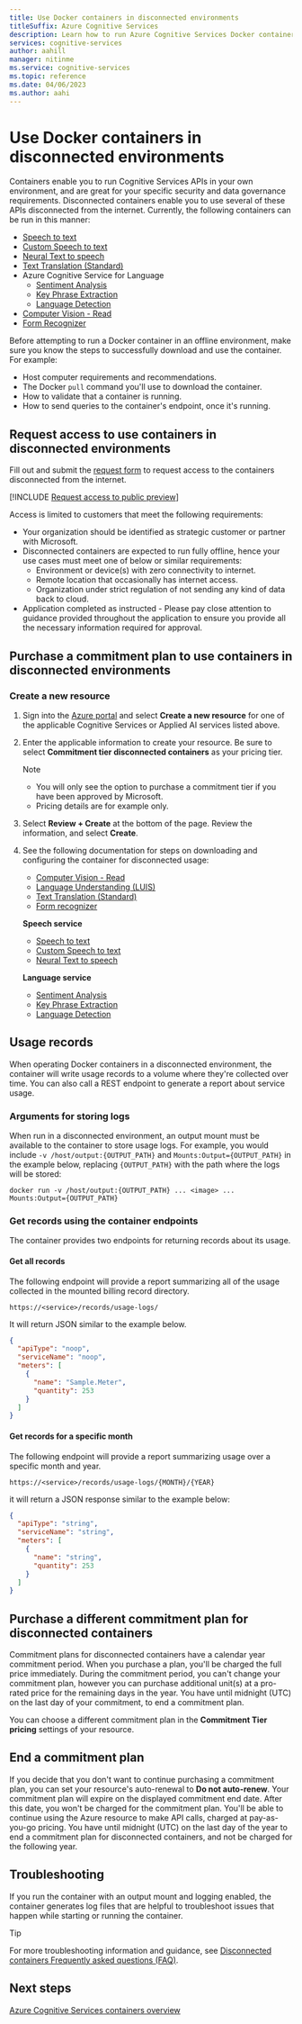 ```yaml
---
title: Use Docker containers in disconnected environments
titleSuffix: Azure Cognitive Services
description: Learn how to run Azure Cognitive Services Docker containers disconnected from the internet.
services: cognitive-services
author: aahill
manager: nitinme
ms.service: cognitive-services
ms.topic: reference
ms.date: 04/06/2023
ms.author: aahi
---
```


# Use Docker containers in disconnected environments

Containers enable you to run Cognitive Services APIs in your own environment, and are great for your specific security and data governance requirements. Disconnected containers enable you to use several of these APIs disconnected from the internet. Currently, the following containers can be run in this manner:

* [Speech to text](../speech-service/speech-container-howto.md?tabs=stt)
* [Custom Speech to text](../speech-service/speech-container-howto.md?tabs=cstt)
* [Neural Text to speech](../speech-service/speech-container-howto.md?tabs=ntts)
* [Text Translation (Standard)](../translator/containers/translator-disconnected-containers.md)
* Azure Cognitive Service for Language
  * [Sentiment Analysis](../language-service/sentiment-opinion-mining/how-to/use-containers.md)
  * [Key Phrase Extraction](../language-service/key-phrase-extraction/how-to/use-containers.md)
  * [Language Detection](../language-service/language-detection/how-to/use-containers.md)
* [Computer Vision - Read](../computer-vision/computer-vision-how-to-install-containers.md)
* [Form Recognizer](../../applied-ai-services/form-recognizer/containers/form-recognizer-disconnected-containers.md)

Before attempting to run a Docker container in an offline environment, make sure you know the steps to successfully download and use the container. For example:

* Host computer requirements and recommendations.
* The Docker `pull` command you'll use to download the container.
* How to validate that a container is running.
* How to send queries to the container's endpoint, once it's running.

## Request access to use containers in disconnected environments

Fill out and submit the [request form](https://aka.ms/csdisconnectedcontainers) to request access to the containers disconnected from the internet.

[!INCLUDE [Request access to public preview](../../../includes/cognitive-services-containers-request-access.md)]

Access is limited to customers that meet the following requirements:

* Your organization should be identified as strategic customer or partner with Microsoft.
* Disconnected containers are expected to run fully offline, hence your use cases must meet one of below or similar requirements:
  * Environment or device(s) with zero connectivity to internet.
  * Remote location that occasionally has internet access.
  * Organization under strict regulation of not sending any kind of data back to cloud.
* Application completed as instructed - Please pay close attention to guidance provided throughout the application to ensure you provide all the necessary information required for approval.

## Purchase a commitment plan to use containers in disconnected environments

### Create a new resource

1. Sign into the [Azure portal](https://portal.azure.com/) and select **Create a new resource** for one of the applicable Cognitive Services or Applied AI services listed above.

2. Enter the applicable information to create your resource. Be sure to select **Commitment tier disconnected containers** as your pricing tier.

    > [!NOTE]
    >
    > * You will only see the option to purchase a commitment tier if you have been approved by Microsoft.
    > * Pricing details are for example only.

3. Select **Review + Create** at the bottom of the page. Review the information, and select **Create**.

4. See the following documentation for steps on downloading and configuring the container for disconnected usage:

    * [Computer Vision - Read](../computer-vision/computer-vision-how-to-install-containers.md#run-the-container-disconnected-from-the-internet) 
    * [Language Understanding (LUIS)](../LUIS/luis-container-howto.md#run-the-container-disconnected-from-the-internet)
    * [Text Translation (Standard)](../translator/containers/translator-disconnected-containers.md)
    * [Form recognizer](../../applied-ai-services/form-recognizer/containers/form-recognizer-disconnected-containers.md)

    **Speech service**

    * [Speech to text](../speech-service/speech-container-stt.md?tabs=disconnected#run-the-container-with-docker-run)
    * [Custom Speech to text](../speech-service/speech-container-cstt.md?tabs=disconnected#run-the-container-with-docker-run)
    * [Neural Text to speech](../speech-service/speech-container-ntts.md?tabs=disconnected#run-the-container-with-docker-run)

    **Language service**

    * [Sentiment Analysis](../language-service/sentiment-opinion-mining/how-to/use-containers.md#run-the-container-disconnected-from-the-internet)
    * [Key Phrase Extraction](../language-service/key-phrase-extraction/how-to/use-containers.md#run-the-container-disconnected-from-the-internet)
    * [Language Detection](../language-service/language-detection/how-to/use-containers.md#run-the-container-disconnected-from-the-internet)
    

## Usage records

When operating Docker containers in a disconnected environment, the container will write usage records to a volume where they're collected over time. You can also call a REST endpoint to generate a report about service usage.

### Arguments for storing logs

When run in a disconnected environment, an output mount must be available to the container to store usage logs. For example, you would include `-v /host/output:{OUTPUT_PATH}` and `Mounts:Output={OUTPUT_PATH}` in the example below, replacing `{OUTPUT_PATH}` with the path where the logs will be stored:

```Docker
docker run -v /host/output:{OUTPUT_PATH} ... <image> ... Mounts:Output={OUTPUT_PATH}
```

### Get records using the container endpoints

The container provides two endpoints for returning records about its usage.

#### Get all records

The following endpoint will provide a report summarizing all of the usage collected in the mounted billing record directory.

```http
https://<service>/records/usage-logs/
```

It will return JSON similar to the example below.

```json
{
  "apiType": "noop",
  "serviceName": "noop",
  "meters": [
    {
      "name": "Sample.Meter",
      "quantity": 253
    }
  ]
}
```

#### Get records for a specific month

The following endpoint will provide a report summarizing usage over a specific month and year.

```HTTP
https://<service>/records/usage-logs/{MONTH}/{YEAR}
```

it will return a JSON response similar to the example below:

```json
{
  "apiType": "string",
  "serviceName": "string",
  "meters": [
    {
      "name": "string",
      "quantity": 253
    }
  ]
}
```

## Purchase a different commitment plan for disconnected containers

Commitment plans for disconnected containers have a calendar year commitment period. When you purchase a plan, you'll be charged the full price immediately. During the commitment period, you can't change your commitment plan, however you can purchase additional unit(s) at a pro-rated price for the remaining days in the year. You have until midnight (UTC) on the last day of your commitment, to end a commitment plan.

You can choose a different commitment plan in the **Commitment Tier pricing** settings of your resource.

## End a commitment plan

If you decide that you don't want to continue purchasing a commitment plan, you can set your resource's auto-renewal to **Do not auto-renew**. Your commitment plan will expire on the displayed commitment end date. After this date, you won't be charged for the commitment plan. You'll be able to continue using the Azure resource to make API calls, charged at pay-as-you-go pricing. You have until midnight (UTC) on the last day of the year to end a commitment plan for disconnected containers, and not be charged for the following year.

## Troubleshooting

If you run the container with an output mount and logging enabled, the container generates log files that are helpful to troubleshoot issues that happen while starting or running the container.

> [!TIP]
> For more troubleshooting information and guidance, see [Disconnected containers Frequently asked questions (FAQ)](disconnected-container-faq.yml).

## Next steps

[Azure Cognitive Services containers overview](../cognitive-services-container-support.md)





